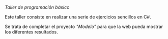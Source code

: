 *Taller de programación básico*

Este taller consiste en realizar una serie de ejercicios sencillos en C#.

Se trata de completar el proyecto *"Modelo"* para que la web pueda mostrar los diferentes resultados.
 